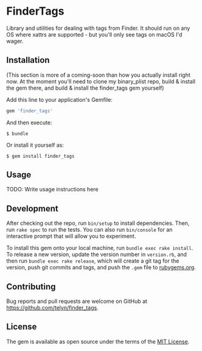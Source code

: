 # FinderTags

Library and utilities for dealing with tags from Finder.
It should run on any OS where xattrs are supported - but you'll only see tags on macOS I'd wager.

## Installation

(This section is more of a coming-soon than how you actually install right now. At the moment you'll need to clone my binary_plist repo, build & install the gem there, and build & install the finder_tags gem yourself)

Add this line to your application's Gemfile:

```ruby
gem 'finder_tags'
```

And then execute:

    $ bundle

Or install it yourself as:

    $ gem install finder_tags

## Usage

TODO: Write usage instructions here

## Development

After checking out the repo, run `bin/setup` to install dependencies. Then, run `rake spec` to run the tests. You can also run `bin/console` for an interactive prompt that will allow you to experiment.

To install this gem onto your local machine, run `bundle exec rake install`. To release a new version, update the version number in `version.rb`, and then run `bundle exec rake release`, which will create a git tag for the version, push git commits and tags, and push the `.gem` file to [rubygems.org](https://rubygems.org).

## Contributing

Bug reports and pull requests are welcome on GitHub at https://github.com/telyn/finder_tags.

## License

The gem is available as open source under the terms of the [MIT License](https://opensource.org/licenses/MIT).
